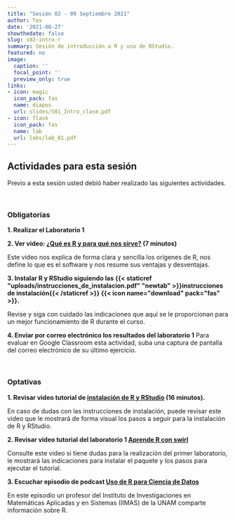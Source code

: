 ```yaml
---
title: "Sesión 02 - 09 Septiembre 2021"
author: Tex
date: '2021-08-27'
showthedate: false
slug: s02-intro-r
summary: Sesión de introducción a R y uso de RStudio.
featured: no
image:
  caption: ''
  focal_point: ''
  preview_only: true
links:
- icon: magic
  icon_pack: fas
  name: diapos
  url: slides/S01_Intro_clase.pdf
- icon: flask
  icon_pack: fas
  name: lab
  url: labs/lab_01.pdf
---
```


## Actividades para esta sesión 

Previo a esta sesión usted debió haber realizado las siguientes actividades.

&nbsp;

### Obligatorias

**1. Realizar el Laboratorio 1**

**2. Ver video: [¿Qué es R y para qué nos sirve?](https://youtu.be/3hR2A2nCI4U) (7 minutos)**

Este video nos explica de forma clara y sencilla los orígenes de R, nos define lo que es el software y nos resume sus ventajas y desventajas.

**3. Instalar R y RStudio siguiendo las {{< staticref "uploads/instrucciones_de_instalacion.pdf" "newtab" >}}instrucciones de instalación{{< /staticref >}} {{< icon name="download" pack="fas" >}}.**

Revise y siga con cuidado las indicaciones que aquí se le proporcionan para un mejor funcionamiento de R durante el curso.

**4. Enviar por correo electrónico los resultados del laboratorio 1**
Para evaluar en Google Classroom esta actividad, suba una captura de pantalla del correo electrónico de su último ejercicio.

&nbsp;

### Optativas

**1. Revisar video tutorial de [instalación de R y RStudio](https://www.youtube.com/watch?v=k0oCZdJPsDU) (16 minutos).**

En caso de dudas con las instrucciones de instalación, puede revisar este video que le mostrará de forma visual los pasos a seguir para la instalación de R y RStudio.

**2. Revisar video tutorial del laboratorio 1 [Aprende R con swirl](https://youtu.be/GHa4kr_JOoE)**

Consulte este video si tiene dudas para la realización del primer laboratorio, le mostrará las indicaciones para instalar el paquete y los pasos para ejecutar el tutorial.

**3. Escuchar episodio de podcast [Uso de R para Ciencia de Datos](https://anchor.fm/datos-en-accion/episodes/Uso-de-R-para-Ciencia-de-Datos-e411di/a-abbudj)**

En este episodio un profesor del Instituto de Investigaciones en Matemáticas Aplicadas y en Sistemas (IIMAS) de la UNAM comparte información sobre R.

&nbsp;

&nbsp;

